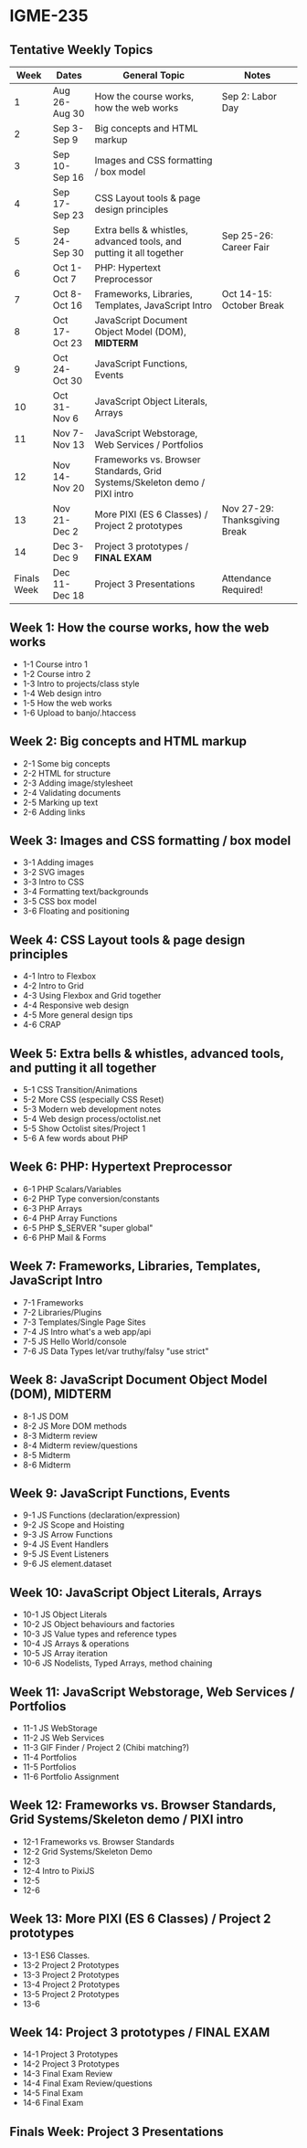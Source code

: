# IGME-235

## Tentative Weekly Topics

| Week        | Dates         | General Topic                                                       | Notes |
|-------------|---------------|---------------------------------------------------------------------|---------|
| 1           | Aug 26-Aug 30 | How the course works, how the web works                             | Sep 2: Labor Day        |
| 2           | Sep 3-Sep 9   | Big concepts and HTML markup                                        |         |
| 3           | Sep 10-Sep 16 | Images and CSS formatting / box model                               |         |
| 4           | Sep 17-Sep 23 | CSS Layout tools & page design principles                           |         |
| 5           | Sep 24-Sep 30 | Extra bells & whistles, advanced tools, and putting it all together | Sep 25-26: Career Fair        |
| 6           | Oct 1-Oct 7   | PHP: Hypertext Preprocessor                                         |         |
| 7           | Oct 8-Oct 16  | Frameworks, Libraries, Templates, JavaScript Intro                  | Oct 14-15: October Break        |
| 8           | Oct 17-Oct 23 | JavaScript Document Object Model (DOM), **MIDTERM**                 |         |
| 9           | Oct 24-Oct 30 | JavaScript Functions, Events                                        |         |
| 10          | Oct 31-Nov 6  | JavaScript Object Literals, Arrays                                  |         |
| 11          | Nov 7-Nov 13  | JavaScript Webstorage, Web Services / Portfolios                    |         |
| 12          | Nov 14-Nov 20 | Frameworks vs. Browser Standards, Grid Systems/Skeleton demo / PIXI intro  |         |
| 13          | Nov 21-Dec 2  | More PIXI (ES 6 Classes) / Project 2 prototypes                     | Nov 27-29: Thanksgiving Break  |
| 14          | Dec 3-Dec 9   | Project 3 prototypes / **FINAL EXAM**                               |         |
| Finals Week | Dec 11-Dec 18 | Project 3 Presentations                                             | Attendance Required! |

## <a id="week1">Week 1: How the course works, how the web works
  
- 1-1 Course intro 1
- 1-2 Course intro 2
- 1-3 Intro to projects/class style
- 1-4 Web design intro
- 1-5 How the web works
- 1-6 Upload to banjo/.htaccess
  
## <a id="week2">Week 2: Big concepts and HTML markup
  
- 2-1 Some big concepts
- 2-2 HTML for structure
- 2-3 Adding image/stylesheet
- 2-4 Validating documents
- 2-5 Marking up text
- 2-6 Adding links  
  
## <a id="week3">Week 3: Images and CSS formatting / box model

- 3-1 Adding images
- 3-2 SVG images
- 3-3 Intro to CSS
- 3-4 Formatting text/backgrounds
- 3-5 CSS box model
- 3-6 Floating and positioning

## <a id="week4">Week 4: CSS Layout tools & page design principles
  
- 4-1 Intro to Flexbox
- 4-2 Intro to Grid
- 4-3 Using Flexbox and Grid together
- 4-4 Responsive web design
- 4-5 More general design tips
- 4-6 CRAP
  
## <a id="week5">Week 5: Extra bells & whistles, advanced tools, and putting it all together

- 5-1 CSS Transition/Animations
- 5-2 More CSS (especially CSS Reset)
- 5-3 Modern web development notes
- 5-4 Web design process/octolist.net
- 5-5 Show Octolist sites/Project 1
- 5-6 A few words about PHP

## <a id="week6">Week 6: PHP: Hypertext Preprocessor

- 6-1 PHP Scalars/Variables
- 6-2 PHP Type conversion/constants
- 6-3 PHP Arrays
- 6-4 PHP Array Functions
- 6-5 PHP $_SERVER "super global"
- 6-6 PHP Mail & Forms

## <a id="week7">Week 7: Frameworks, Libraries, Templates, JavaScript Intro

- 7-1 Frameworks
- 7-2 Libraries/Plugins
- 7-3 Templates/Single Page Sites
- 7-4 JS Intro what's a web app/api
- 7-5 JS Hello World/console
- 7-6 JS Data Types let/var truthy/falsy "use strict"

## <a id="week8">Week 8: JavaScript Document Object Model (DOM), **MIDTERM**

- 8-1 JS DOM
- 8-2 JS More DOM methods
- 8-3 Midterm review
- 8-4 Midterm review/questions
- 8-5 Midterm
- 8-6 Midterm

## <a id="week9">Week 9: JavaScript Functions, Events 

- 9-1 JS Functions (declaration/expression)
- 9-2 JS Scope and Hoisting
- 9-3 JS Arrow Functions
- 9-4 JS Event Handlers
- 9-5 JS Event Listeners
- 9-6 JS element.dataset

## <a id="week10">Week 10: JavaScript Object Literals, Arrays
  
- 10-1 JS Object Literals
- 10-2 JS Object behaviours and factories
- 10-3 JS Value types and reference types
- 10-4 JS Arrays & operations
- 10-5 JS Array iteration
- 10-6 JS Nodelists, Typed Arrays, method chaining

## <a id="week11">Week 11: JavaScript Webstorage, Web Services / Portfolios
  
- 11-1 JS WebStorage 
- 11-2 JS Web Services
- 11-3 GIF Finder / Project 2 (Chibi matching?)
- 11-4 Portfolios
- 11-5 Portfolios
- 11-6 Portfolio Assignment

## <a id="week12">Week 12: Frameworks vs. Browser Standards, Grid Systems/Skeleton demo / PIXI intro
  
- 12-1 Frameworks vs. Browser Standards
- 12-2 Grid Systems/Skeleton Demo
- 12-3 
- 12-4 Intro to PixiJS
- 12-5 
- 12-6 

## <a id="week13">Week 13: More PIXI (ES 6 Classes) / Project 2 prototypes
  
- 13-1 ES6 Classes.
- 13-2 Project 2 Prototypes
- 13-3 Project 2 Prototypes
- 13-4 Project 2 Prototypes
- 13-5 Project 2 Prototypes
- 13-6 
 
## <a id="week14">Week 14: Project 3 prototypes / **FINAL EXAM** 
  
- 14-1 Project 3 Prototypes
- 14-2 Project 3 Prototypes
- 14-3 Final Exam Review
- 14-4 Final Exam Review/questions
- 14-5 Final Exam
- 14-6 Final Exam

## <a id="finalsweek">Finals Week: Project 3 Presentations  
